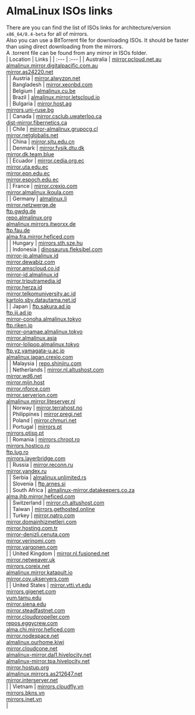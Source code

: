 # AlmaLinux ISOs links  
There are you can find the list of ISOs links for architecture/version `x86_64/8.4-beta` for all of mirrors.  
Also you can use a BitTorrent file for downloading ISOs. It should be faster than using direct downloading from the mirrors.  
A .torrent file can be found from any mirror in ISOs folder.  
| Location | Links |
| :--- | :--- |
| Australia | [mirror.pcloud.net.au](http://mirror.pcloud.net.au/almalinux/8.4-beta/isos/x86_64)</br>[almalinux.mirror.digitalpacific.com.au](http://almalinux.mirror.digitalpacific.com.au/8.4-beta/isos/x86_64)</br>[mirror.as24220.net](http://mirror.as24220.net/almalinux/8.4-beta/isos/x86_64)</br> |
| Austria | [mirror.alwyzon.net](http://mirror.alwyzon.net/almalinux/8.4-beta/isos/x86_64)</br> |
| Bangladesh | [mirror.xeonbd.com](http://mirror.xeonbd.com/almalinux/8.4-beta/isos/x86_64)</br> |
| Belgium | [almalinux.cu.be](http://almalinux.cu.be/8.4-beta/isos/x86_64)</br> |
| Brazil | [almalinux.mirror.letscloud.io](http://almalinux.mirror.letscloud.io/8.4-beta/isos/x86_64)</br> |
| Bulgaria | [mirror.host.ag](http://mirror.host.ag/almalinux/8.4-beta/isos/x86_64)</br>[mirrors.uni-ruse.bg](http://mirrors.uni-ruse.bg/almalinux/8.4-beta/isos/x86_64)</br> |
| Canada | [mirror.csclub.uwaterloo.ca](http://mirror.csclub.uwaterloo.ca/almalinux/8.4-beta/isos/x86_64)</br>[dist-mirror.fibernetics.ca](http://dist-mirror.fibernetics.ca/almalinux/8.4-beta/isos/x86_64)</br> |
| Chile | [mirror-almalinux.grupocg.cl](http://mirror-almalinux.grupocg.cl/almalinux/8.4-beta/isos/x86_64)</br>[mirror.netglobalis.net](http://mirror.netglobalis.net/almalinux/8.4-beta/isos/x86_64)</br> |
| China | [mirror.sjtu.edu.cn](https://mirror.sjtu.edu.cn/almalinux/8.4-beta/isos/x86_64)</br> |
| Denmark | [mirror.fysik.dtu.dk](http://mirror.fysik.dtu.dk/linux/almalinux/8.4-beta/isos/x86_64)</br>[mirror.dk.team.blue](http://mirror.dk.team.blue/almalinux/8.4-beta/isos/x86_64)</br> |
| Ecuador | [mirror.cedia.org.ec](http://mirror.cedia.org.ec/almalinux/8.4-beta/isos/x86_64)</br>[mirror.uta.edu.ec](http://mirror.uta.edu.ec/almalinux/8.4-beta/isos/x86_64)</br>[mirror.epn.edu.ec](http://mirror.epn.edu.ec/almalinux/8.4-beta/isos/x86_64)</br>[mirror.espoch.edu.ec](http://mirror.espoch.edu.ec/almalinux/8.4-beta/isos/x86_64)</br> |
| France | [mirror.crexio.com](http://mirror.crexio.com/almalinux/8.4-beta/isos/x86_64)</br>[mirror.almalinux.ikoula.com](http://mirror.almalinux.ikoula.com/8.4-beta/isos/x86_64)</br> |
| Germany | [almalinux.li](http://almalinux.li/8.4-beta/isos/x86_64)</br>[mirror.netzwerge.de](http://mirror.netzwerge.de/almalinux/8.4-beta/isos/x86_64)</br>[ftp.gwdg.de](http://ftp.gwdg.de/pub/linux/almalinux/8.4-beta/isos/x86_64)</br>[repo.almalinux.org](http://repo.almalinux.org/almalinux/8.4-beta/isos/x86_64)</br>[almalinux.mirrors.itworxx.de](http://almalinux.mirrors.itworxx.de/8.4-beta/isos/x86_64)</br>[ftp.fau.de](http://ftp.fau.de/almalinux/8.4-beta/isos/x86_64)</br>[alma.fra.mirror.heficed.com](http://alma.fra.mirror.heficed.com/8.4-beta/isos/x86_64)</br> |
| Hungary | [mirrors.sth.sze.hu](http://mirrors.sth.sze.hu/almalinux/8.4-beta/isos/x86_64)</br> |
| Indonesia | [dinosaurus.fleksibel.com](http://dinosaurus.fleksibel.com/almalinux/8.4-beta/isos/x86_64)</br>[mirror-jp.almalinux.id](http://mirror-jp.almalinux.id/almalinux/8.4-beta/isos/x86_64)</br>[mirror.dewabiz.com](http://mirror.dewabiz.com/almalinux/8.4-beta/isos/x86_64)</br>[mirror.amscloud.co.id](http://mirror.amscloud.co.id/almalinux/8.4-beta/isos/x86_64)</br>[mirror-id.almalinux.id](http://mirror-id.almalinux.id/almalinux/8.4-beta/isos/x86_64)</br>[mirror.triputramedia.id](http://mirror.triputramedia.id/almalinux/8.4-beta/isos/x86_64)</br>[mirror.herza.id](http://mirror.herza.id/almalinux/8.4-beta/isos/x86_64)</br>[mirror.telkomuniversity.ac.id](http://mirror.telkomuniversity.ac.id/almalinux/8.4-beta/isos/x86_64)</br>[kartolo.sby.datautama.net.id](http://kartolo.sby.datautama.net.id/almalinux/8.4-beta/isos/x86_64)</br> |
| Japan | [ftp.sakura.ad.jp](http://ftp.sakura.ad.jp/almalinux/8.4-beta/isos/x86_64)</br>[ftp.iij.ad.jp](http://ftp.iij.ad.jp/pub/linux/almalinux/8.4-beta/isos/x86_64)</br>[mirror-conoha.almalinux.tokyo](http://mirror-conoha.almalinux.tokyo/almalinux/8.4-beta/isos/x86_64)</br>[ftp.riken.jp](http://ftp.riken.jp/Linux/almalinux/8.4-beta/isos/x86_64)</br>[mirror-onamae.almalinux.tokyo](http://mirror-onamae.almalinux.tokyo/almalinux/8.4-beta/isos/x86_64)</br>[mirror.almalinux.asia](http://mirror.almalinux.asia/almalinux/8.4-beta/isos/x86_64)</br>[mirror-lolipop.almalinux.tokyo](http://mirror-lolipop.almalinux.tokyo/almalinux/8.4-beta/isos/x86_64)</br>[ftp.yz.yamagata-u.ac.jp](http://ftp.yz.yamagata-u.ac.jp/pub/linux/almalinux/8.4-beta/isos/x86_64)</br>[almalinux.japan.crexio.com](http://almalinux.japan.crexio.com/almalinux/8.4-beta/isos/x86_64)</br> |
| Malaysia | [repo.shinjiru.com](http://repo.shinjiru.com/almalinux/8.4-beta/isos/x86_64)</br> |
| Netherlands | [mirror.nl.altushost.com](http://mirror.nl.altushost.com/almalinux/8.4-beta/isos/x86_64)</br>[mirror.wd6.net](http://mirror.wd6.net/almalinux/8.4-beta/isos/x86_64)</br>[mirror.mijn.host](http://mirror.mijn.host/almalinux/8.4-beta/isos/x86_64)</br>[mirror.nforce.com](http://mirror.nforce.com/pub/linux/almalinux/8.4-beta/isos/x86_64)</br>[mirror.serverion.com](http://mirror.serverion.com/almalinux/8.4-beta/isos/x86_64)</br>[almalinux.mirror.liteserver.nl](http://almalinux.mirror.liteserver.nl/8.4-beta/isos/x86_64)</br> |
| Norway | [mirror.terrahost.no](http://mirror.terrahost.no/almalinux/8.4-beta/isos/x86_64)</br> |
| Philippines | [mirror.pregi.net](http://mirror.pregi.net/almalinux/8.4-beta/isos/x86_64)</br> |
| Poland | [mirror.chmuri.net](http://mirror.chmuri.net/almalinux/8.4-beta/isos/x86_64)</br> |
| Portugal | [mirrors.pt](http://mirrors.pt/almalinux/8.4-beta/isos/x86_64)</br>[mirrors.ptisp.pt](http://mirrors.ptisp.pt/almalinux/8.4-beta/isos/x86_64)</br> |
| Romania | [mirrors.chroot.ro](http://mirrors.chroot.ro/almalinux/8.4-beta/isos/x86_64)</br>[mirrors.hostico.ro](http://mirrors.hostico.ro/almalinux/8.4-beta/isos/x86_64)</br>[ftp.lug.ro](http://ftp.lug.ro/almalinux/8.4-beta/isos/x86_64)</br>[mirrors.layerbridge.com](http://mirrors.layerbridge.com/almalinux/8.4-beta/isos/x86_64)</br> |
| Russia | [mirror.reconn.ru](http://mirror.reconn.ru/almalinux/8.4-beta/isos/x86_64)</br>[mirror.yandex.ru](http://mirror.yandex.ru/almalinux/8.4-beta/isos/x86_64)</br> |
| Serbia | [almalinux.unlimited.rs](http://almalinux.unlimited.rs/8.4-beta/isos/x86_64)</br> |
| Slovenia | [ftp.arnes.si](http://ftp.arnes.si/mirrors/almalinux/8.4-beta/isos/x86_64)</br> |
| South Africa | [almalinux-mirror.datakeepers.co.za](http://almalinux-mirror.datakeepers.co.za/8.4-beta/isos/x86_64)</br>[alma.jhb.mirror.heficed.com](http://alma.jhb.mirror.heficed.com/8.4-beta/isos/x86_64)</br> |
| Switzerland | [mirror.ch.altushost.com](http://mirror.ch.altushost.com/almalinux/8.4-beta/isos/x86_64)</br> |
| Taiwan | [mirrors.gethosted.online](http://mirrors.gethosted.online/almalinux/8.4-beta/isos/x86_64)</br> |
| Turkey | [mirror.natro.com](http://mirror.natro.com/almalinux/8.4-beta/isos/x86_64)</br>[mirror.domainhizmetleri.com](http://mirror.domainhizmetleri.com/almalinux/8.4-beta/isos/x86_64)</br>[mirror.hosting.com.tr](http://mirror.hosting.com.tr/almalinux/8.4-beta/isos/x86_64)</br>[mirror-denizli.cenuta.com](http://mirror-denizli.cenuta.com/almalinux/8.4-beta/isos/x86_64)</br>[mirror.verinomi.com](http://mirror.verinomi.com/almalinux/8.4-beta/isos/x86_64)</br>[mirror.vargonen.com](http://mirror.vargonen.com/almalinux/8.4-beta/isos/x86_64)</br> |
| United Kingdom | [mirror.nl.fusioned.net](http://mirror.nl.fusioned.net/almalinux/8.4-beta/isos/x86_64)</br>[mirror.netweaver.uk](http://mirror.netweaver.uk/almalinux/8.4-beta/isos/x86_64)</br>[mirrors.coreix.net](http://mirrors.coreix.net/almalinux/8.4-beta/isos/x86_64)</br>[almalinux.mirror.katapult.io](http://almalinux.mirror.katapult.io/8.4-beta/isos/x86_64)</br>[mirror.cov.ukservers.com](http://mirror.cov.ukservers.com/almalinux/8.4-beta/isos/x86_64)</br> |
| United States | [mirror.vtti.vt.edu](http://mirror.vtti.vt.edu/almalinux/8.4-beta/isos/x86_64)</br>[mirrors.gigenet.com](https://mirrors.gigenet.com/almalinux/8.4-beta/isos/x86_64)</br>[yum.tamu.edu](http://yum.tamu.edu/alma/8.4-beta/isos/x86_64)</br>[mirror.siena.edu](http://mirror.siena.edu/almalinux/8.4-beta/isos/x86_64)</br>[mirror.steadfastnet.com](http://mirror.steadfastnet.com/almalinux/8.4-beta/isos/x86_64)</br>[mirror.cloudpropeller.com](http://mirror.cloudpropeller.com/almalinux/8.4-beta/isos/x86_64)</br>[repos.eggycrew.com](https://repos.eggycrew.com/almalinux/8.4-beta/isos/x86_64)</br>[alma.chi.mirror.heficed.com](http://alma.chi.mirror.heficed.com/8.4-beta/isos/x86_64)</br>[mirror.nodespace.net](http://mirror.nodespace.net/almalinux/8.4-beta/isos/x86_64)</br>[almalinux.ourhome.kiwi](https://almalinux.ourhome.kiwi/8.4-beta/isos/x86_64)</br>[mirror.cloudcone.net](http://mirror.cloudcone.net/almalinux/8.4-beta/isos/x86_64)</br>[almalinux-mirror.dal1.hivelocity.net](http://almalinux-mirror.dal1.hivelocity.net/8.4-beta/isos/x86_64)</br>[almalinux-mirror.tpa.hivelocity.net](http://almalinux-mirror.tpa.hivelocity.net/8.4-beta/isos/x86_64)</br>[mirror.hostup.org](http://mirror.hostup.org/almalinux/8.4-beta/isos/x86_64)</br>[almalinux.mirrors.as212647.net](http://almalinux.mirrors.as212647.net/8.4-beta/isos/x86_64)</br>[mirror.interserver.net](http://mirror.interserver.net/almalinux/8.4-beta/isos/x86_64)</br> |
| Vietnam | [mirrors.cloudfly.vn](http://mirrors.cloudfly.vn/almalinux/8.4-beta/isos/x86_64)</br>[mirrors.bkns.vn](http://mirrors.bkns.vn/almalinux/8.4-beta/isos/x86_64)</br>[mirrors.inet.vn](http://mirrors.inet.vn/almalinux/8.4-beta/isos/x86_64)</br> |
